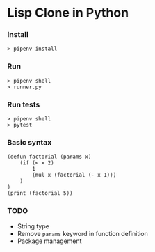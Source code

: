 # Lisp Clone in Python


### Install
```
> pipenv install
```

### Run
```
> pipenv shell
> runner.py
```

### Run tests
```
> pipenv shell
> pytest
```

### Basic syntax

```
(defun factorial (params x)
    (if (< x 2)
        1
        (mul x (factorial (- x 1)))
    )
)
(print (factorial 5))
```

### TODO
- String type
- Remove `params` keyword in function definition
- Package management
